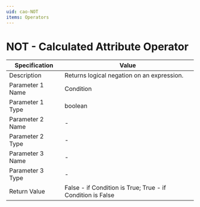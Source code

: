 ```yaml
---
uid: cao-NOT
items: Operators
---
```


# NOT - Calculated Attribute Operator

| Specification         | Value                                                        |
| --------------------- | ------------------------------------------------------------ |
| Description           | Returns logical negation on an expression.           |
| Parameter 1 Name      | Condition                                                         |
| Parameter 1 Type      | boolean                                  |
| Parameter 2 Name      | -                                                            |
| Parameter 2 Type      | -                                                            |
| Parameter 3 Name      | -                                                            |
| Parameter 3 Type      | -                                                            |
| Return Value          | False - if Condition is True; True - if Condition is False                                                     |
